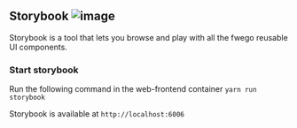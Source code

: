 ## Storybook ![image](https://avatars.githubusercontent.com/u/22632046?s=20&v=4)

Storybook is a tool that lets you browse and play with all the fwego reusable UI components.

### Start storybook

Run the following command in the web-frontend container
`yarn run storybook`

Storybook is available at `http://localhost:6006`
